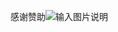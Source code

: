 感谢赞助![输入图片说明](https://images.gitee.com/uploads/images/2021/1105/114014_3b90a510_9386616.png "mm_facetoface_collect_qrcode_1636083529741.png")
